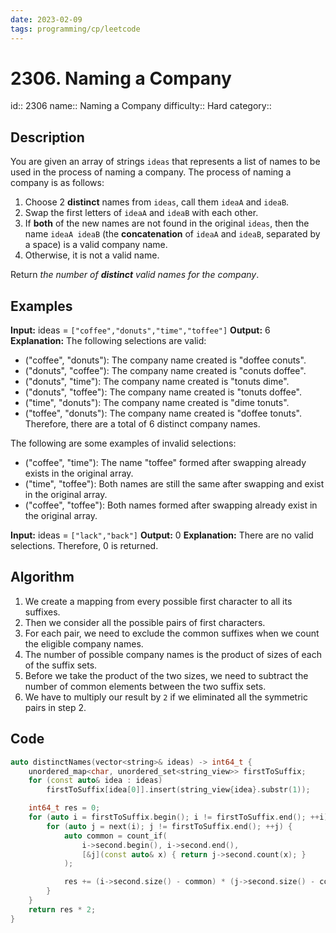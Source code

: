```yaml
---
date: 2023-02-09
tags: programming/cp/leetcode
---
```


# 2306. Naming a Company 

id:: 2306
name:: Naming a Company
difficulty:: Hard
category::

## Description
You are given an array of strings `ideas` that represents a list of names to be used in the process of naming a company. The process of naming a company is as follows:

1.  Choose 2 **distinct** names from `ideas`, call them `ideaA` and `ideaB`.
2.  Swap the first letters of `ideaA` and `ideaB` with each other.
3.  If **both** of the new names are not found in the original `ideas`, then the name `ideaA ideaB` (the **concatenation** of `ideaA` and `ideaB`, separated by a space) is a valid company name.
4.  Otherwise, it is not a valid name.

Return _the number of **distinct** valid names for the company_.

## Examples
**Input:** ideas = `["coffee","donuts","time","toffee"]`
**Output:** 6
**Explanation:** 
The following selections are valid:
- ("coffee", "donuts"): The company name created is "doffee conuts".
- ("donuts", "coffee"): The company name created is "conuts doffee".
- ("donuts", "time"): The company name created is "tonuts dime".
- ("donuts", "toffee"): The company name created is "tonuts doffee".
- ("time", "donuts"): The company name created is "dime tonuts".
- ("toffee", "donuts"): The company name created is "doffee tonuts".
Therefore, there are a total of 6 distinct company names.

The following are some examples of invalid selections:
- ("coffee", "time"): The name "toffee" formed after swapping already exists in the original array.
- ("time", "toffee"): Both names are still the same after swapping and exist in the original array.
- ("coffee", "toffee"): Both names formed after swapping already exist in the original array.

**Input:** ideas = `["lack","back"]`
**Output:** 0
**Explanation:** There are no valid selections. Therefore, 0 is returned.

## Algorithm
1. We create a mapping from every possible first character to all its suffixes.
2. Then we consider all the possible pairs of first characters.
3. For each pair, we need to exclude the common suffixes when we count the eligible company names.
4. The number of possible company names is the product of sizes of each of the suffix sets.
5. Before we take the product of the two sizes, we need to subtract the number of common elements between the two suffix sets.
6. We have to multiply our result by `2` if we eliminated all the symmetric pairs in step 2.

## Code
```cpp
auto distinctNames(vector<string>& ideas) -> int64_t {
	unordered_map<char, unordered_set<string_view>> firstToSuffix;
	for (const auto& idea : ideas)
		firstToSuffix[idea[0]].insert(string_view{idea}.substr(1));

	int64_t res = 0;
	for (auto i = firstToSuffix.begin(); i != firstToSuffix.end(); ++i) {
		for (auto j = next(i); j != firstToSuffix.end(); ++j) {
			auto common = count_if(
				i->second.begin(), i->second.end(),
				[&j](const auto& x) { return j->second.count(x); }
			);

			res += (i->second.size() - common) * (j->second.size() - common);
		}
	}
	return res * 2;
}
```